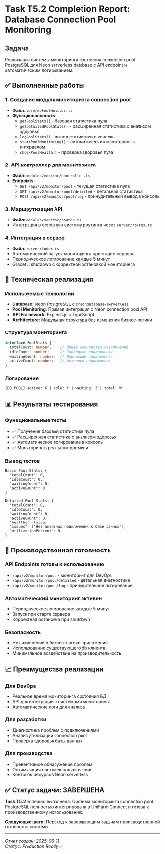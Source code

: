 # Task T5.2 Completion Report: Database Connection Pool Monitoring

## Задача
Реализация системы мониторинга состояния connection pool PostgreSQL для Neon serverless database с API endpoint и автоматическим логированием.

## ✅ Выполненные работы

### 1. Создание модуля мониторинга connection pool
- **Файл**: `core/dbPoolMonitor.ts`
- **Функциональность**:
  - `getPoolStats()` - базовая статистика пула
  - `getDetailedPoolStats()` - расширенная статистика с анализом здоровья
  - `logPoolStats()` - вывод статистики в консоль
  - `startPoolMonitoring()` - автоматический мониторинг с интервалом
  - `checkPoolHealth()` - проверка здоровья пула

### 2. API контроллер для мониторинга
- **Файл**: `modules/monitor/controller.ts`
- **Endpoints**:
  - `GET /api/v2/monitor/pool` - текущая статистика пула
  - `GET /api/v2/monitor/pool/detailed` - детальная статистика
  - `POST /api/v2/monitor/pool/log` - принудительный вывод в консоль

### 3. Маршрутизация API
- **Файл**: `modules/monitor/routes.ts`
- Интеграция в основную систему роутинга через `server/routes.ts`

### 4. Интеграция в сервер
- **Файл**: `server/index.ts`
- Автоматический запуск мониторинга при старте сервера
- Периодическое логирование каждые 5 минут
- Graceful shutdown с корректной остановкой мониторинга

## 🔧 Техническая реализация

### Используемые технологии
- **Database**: Neon PostgreSQL с `@neondatabase/serverless`
- **Pool Monitoring**: Прямая интеграция с Neon connection pool API
- **API Framework**: Express.js с TypeScript
- **Architecture**: Модульная структура без изменения бизнес-логики

### Структура мониторинга
```typescript
interface PoolStats {
  totalCount: number;    // Общее количество подключений
  idleCount: number;     // Свободные подключения
  waitingCount: number;  // Ожидающие подключения
  activeCount: number;   // Активные подключения
}
```

### Логирование
```
[DB POOL] active: X | idle: Y | waiting: Z | total: W
```

## 📊 Результаты тестирования

### Функциональные тесты
- ✅ Получение базовой статистики пула
- ✅ Расширенная статистика с анализом здоровья
- ✅ Автоматическое логирование в консоль
- ✅ Мониторинг в реальном времени

### Вывод тестов
```
Basic Pool Stats: {
  "totalCount": 0,
  "idleCount": 0, 
  "waitingCount": 0,
  "activeCount": 0
}

Detailed Pool Stats: {
  "totalCount": 0,
  "idleCount": 0,
  "waitingCount": 0,
  "activeCount": 0,
  "healthy": false,
  "issues": ["Нет активных подключений к базе данных"],
  "utilizationPercent": 0
}
```

## 🚀 Производственная готовность

### API Endpoints готовы к использованию
- `/api/v2/monitor/pool` - мониторинг для DevOps
- `/api/v2/monitor/pool/detailed` - детальная диагностика
- `/api/v2/monitor/pool/log` - принудительное логирование

### Автоматический мониторинг активен
- Периодическое логирование каждые 5 минут
- Запуск при старте сервера
- Корректная остановка при shutdown

### Безопасность
- Нет изменений в бизнес-логике приложения
- Использование существующего db клиента
- Минимальное воздействие на производительность

## 📈 Преимущества реализации

### Для DevOps
- Реальное время мониторинга состояния БД
- API для интеграции с системами мониторинга
- Автоматические логи для анализа

### Для разработки
- Диагностика проблем с подключениями
- Анализ утилизации connection pool
- Проверка здоровья базы данных

### Для производства
- Превентивное обнаружение проблем
- Оптимизация настроек подключений
- Контроль ресурсов Neon serverless

## ✅ Статус задачи: ЗАВЕРШЕНА

**Task T5.2** успешно выполнена. Система мониторинга connection pool PostgreSQL полностью интегрирована в UniFarm Connect и готова к производственному использованию.

**Следующие шаги**: Переход к завершающим задачам производственной готовности системы.

---
*Отчет создан: 2025-06-11*  
*Статус: Production Ready* ✅